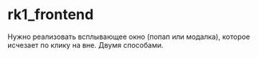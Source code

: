 # rk1_frontend

Нужно реализовать всплывающее окно (попап или модалка), которое исчезает по клику на вне.
Двумя способами.
